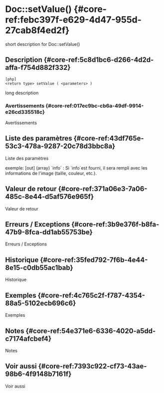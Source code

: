 # Doc::setValue() {#core-ref:febc397f-e629-4d47-955d-27cab8f4ed2f}

<div class="short-description">
<span class="fixme template">short description for Doc::setValue()</span>
</div>
<!--
<div class="applicability">
Obsolète depuis #.#.#
</div>
-->

## Description {#core-ref:5c8d1bc6-d266-4d2d-affa-f754d882f332}

    [php]
    <return type> setValue ( <parameters> )

<span class="fixme template">long description</span>

### Avertissements {#core-ref:017ec9bc-cb6a-49df-9914-e26cd335518c}

<span class="fixme template">Avertissements</span>

## Liste des paramètres {#core-ref:43df765e-53c3-478a-9287-20c78d3bbc8a}

<span class="fixme template">Liste des paramètres</span>

<div class="fixme template">
exemple:  
[out] (array) `info`
:   Si `info`est fourni, il sera rempli avec les informations de l'image (taille, couleur, etc.).
</div>

## Valeur de retour {#core-ref:371a06e3-7a06-485c-8e44-d5af576e965f}

<span class="fixme template">Valeur de retour</span>

## Erreurs / Exceptions {#core-ref:3b9e376f-b8fa-47b9-8fca-dd1ab55753be}

<span class="fixme template">Erreurs / Exceptions</span>

## Historique {#core-ref:35fed792-7f6b-4e44-8e15-c0db55ac1bab}

<span class="fixme template">Historique</span>

## Exemples {#core-ref:4c765c2f-f787-4354-88a5-5102ecb696c6}

<span class="fixme template">Exemples</span>

## Notes {#core-ref:54e371e6-6336-4020-a5dd-c7174afcbef4}

<span class="fixme template">Notes</span>

## Voir aussi {#core-ref:7393c922-cf73-43ae-98b6-4f9148b7161f}

<span class="fixme template">Voir aussi</span>
